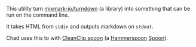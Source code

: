 This utility turn [mixmark-io/turndown](https://github.com/mixmark-io/turndown) (a library) into something that can be run on the command line.

It takes HTML from `stdin` and outputs markdown on `stdout`.

Chad uses this to with [CleanClip.spoon](https://github.com/cskeeters/dotfiles/tree/master/hammerspoon/Spoons/CleanClip.spoon) (a [Hammerspoon](https://www.hammerspoon.org/) [Spoon](https://www.hammerspoon.org/Spoons/)).
